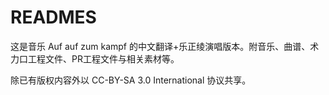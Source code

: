 # READMES

这是音乐 Auf auf zum kampf 的中文翻译+乐正绫演唱版本。附音乐、曲谱、术力口工程文件、PR工程文件与相关素材等。

除已有版权内容外以 CC-BY-SA 3.0 International 协议共享。
